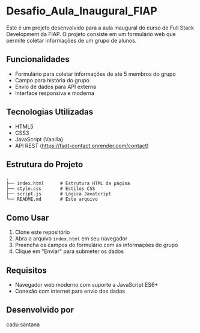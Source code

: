 # Desafio_Aula_Inaugural_FIAP

Este é um projeto desenvolvido para a aula inaugural do curso de Full Stack Development da FIAP. O projeto consiste em um formulário web que permite coletar informações de um grupo de alunos.

## Funcionalidades

- Formulário para coletar informações de até 5 membros do grupo
- Campo para história do grupo
- Envio de dados para API externa
- Interface responsiva e moderna

## Tecnologias Utilizadas

- HTML5
- CSS3
- JavaScript (Vanilla)
- API REST (https://fsdt-contact.onrender.com/contact)

## Estrutura do Projeto

```
.
├── index.html      # Estrutura HTML da página
├── style.css       # Estilos CSS
├── script.js       # Lógica JavaScript
└── README.md       # Este arquivo
```

## Como Usar

1. Clone este repositório
2. Abra o arquivo `index.html` em seu navegador
3. Preencha os campos do formulário com as informações do grupo
4. Clique em "Enviar" para submeter os dados

## Requisitos

- Navegador web moderno com suporte a JavaScript ES6+
- Conexão com internet para envio dos dados

## Desenvolvido por
cadu santana 
